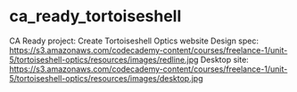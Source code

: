 # ca_ready_tortoiseshell
CA Ready project: Create Tortoiseshell Optics website
Design spec:
https://s3.amazonaws.com/codecademy-content/courses/freelance-1/unit-5/tortoiseshell-optics/resources/images/redline.jpg
Desktop site:
https://s3.amazonaws.com/codecademy-content/courses/freelance-1/unit-5/tortoiseshell-optics/resources/images/desktop.jpg
